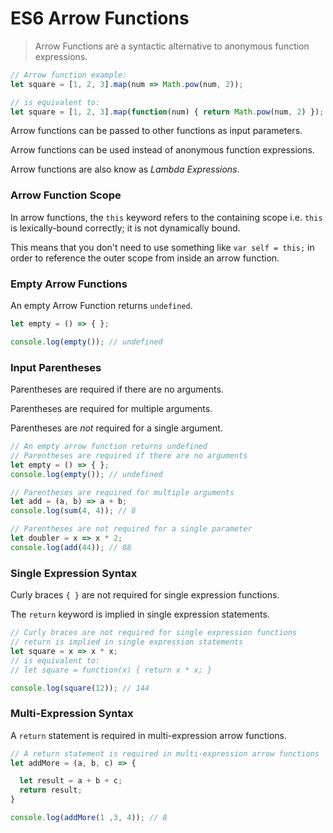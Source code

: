 # ES6 Arrow Functions

> Arrow Functions are a syntactic alternative to anonymous function expressions.

```js
// Arrow function example:
let square = [1, 2, 3].map(num => Math.pow(num, 2));

// is equivalent to:
let square = [1, 2, 3].map(function(num) { return Math.pow(num, 2) });
```

Arrow functions can be passed to other functions as input parameters.

Arrow functions can be used instead of anonymous function expressions.

Arrow functions are also know as *Lambda Expressions*.


### Arrow Function Scope

In arrow functions, the `this` keyword refers to the containing scope i.e. `this` is lexically-bound correctly; it is not dynamically bound.

This means that you don't need to use something like `var self = this;` in order to reference the outer scope from inside an arrow function.


### Empty Arrow Functions

An empty Arrow Function returns `undefined`.

```js
let empty = () => { };

console.log(empty()); // undefined
```

### Input Parentheses

Parentheses are required if there are no arguments.

Parentheses are required for multiple arguments.

Parentheses are *not* required for a single argument.

```js
// An empty arrow function returns undefined
// Parentheses are required if there are no arguments
let empty = () => { };
console.log(empty()); // undefined

// Parentheses are required for multiple arguments
let add = (a, b) => a + b;
console.log(sum(4, 4)); // 8

// Parentheses are not required for a single parameter
let doubler = x => x * 2;
console.log(add(44)); // 88
```


### Single Expression Syntax

Curly braces `{ }` are not required for single expression functions.

The `return` keyword is implied in single expression statements.

```js
// Curly braces are not required for single expression functions
// return is implied in single expression statements
let square = x => x * x;
// is equivalent to:
// let square = function(x) { return x * x; }

console.log(square(12)); // 144
```


### Multi-Expression Syntax

A `return` statement is required in multi-expression arrow functions.

```js
// A return statement is required in multi-expression arrow functions
let addMore = (a, b, c) => {

  let result = a + b + c;
  return result;
}

console.log(addMore(1 ,3, 4)); // 8
```
